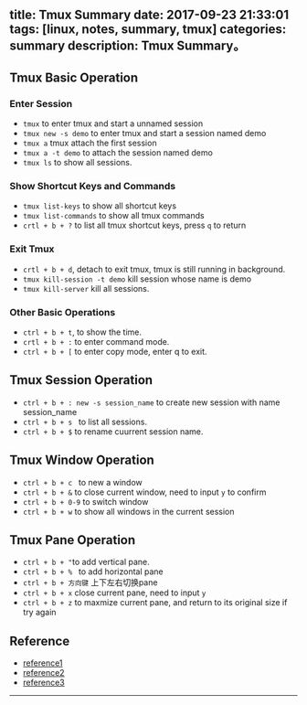 title: Tmux Summary
date: 2017-09-23 21:33:01
tags: [linux, notes, summary, tmux]
categories: summary
description: Tmux Summary。
---

## Tmux Basic Operation

### Enter Session

- `tmux` to enter tmux and start a unnamed session
- `tmux new -s demo` to enter tmux and start a session named demo
- `tmux a` tmux attach the first session
- `tmux a -t demo` to attach the session named demo
- `tmux ls` to show all sessions.

### Show Shortcut Keys and Commands

- `tmux list-keys` to show all shortcut keys
- `tmux list-commands` to show all tmux commands
- `crtl + b + ?` to list all tmux shortcut keys, press `q` to return

### Exit Tmux

- `crtl + b + d`, detach to exit tmux, tmux is still running in background. 
- `tmux kill-session -t demo` kill session whose name is demo
- `tmux kill-server` kill all sessions.

### Other Basic Operations

- `ctrl + b + t`, to show the time.
- `crtl + b + :` to enter command mode.
- `ctrl + b + [` to enter copy mode, enter q to exit.

## Tmux Session Operation

- `ctrl + b + : new -s session_name` to create new session with name session_name
- `ctrl + b + s ` to list all sessions.
- `ctrl + b + $` to rename cuurrent session name.

## Tmux Window Operation

- `ctrl + b + c ` to new a window
- `ctrl + b + &` to close current window, need to input `y` to confirm
- `ctrl + b + 0-9` to switch window
- `ctrl + b + w` to show all windows in the current session


## Tmux Pane Operation 

- `ctrl + b + "`to add vertical pane.
- `ctrl + b + % ` to add horizontal pane
- `ctrl + b + 方向键` 上下左右切换pane
- `ctrl + b + x` close current pane, need to input `y`
- `ctrl + b + z` to maxmize current pane, and return to its original size if try again

## Reference

- [reference1](http://louiszhai.github.io/2017/09/30/tmux/)
- [reference2](http://wdxtub.com/2016/03/30/tmux-guide/)
- [reference3](https://gist.github.com/FrankChu0229/7755359af245119586d64adb7b88544d)

---


